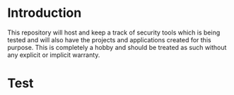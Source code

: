 # Introduction
This repository will host and keep a track of security tools which is being tested and will also have the projects and applications created for this purpose. This is completely a hobby and should be treated as such without any explicit or implicit warranty.

# Test   


